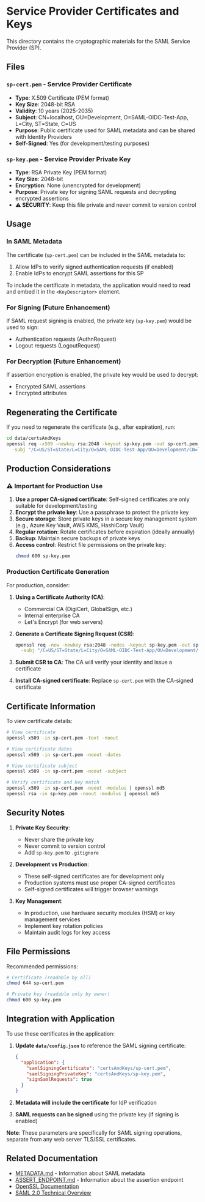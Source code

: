 # Service Provider Certificates and Keys

This directory contains the cryptographic materials for the SAML Service Provider (SP).

## Files

### `sp-cert.pem` - Service Provider Certificate
- **Type**: X.509 Certificate (PEM format)
- **Key Size**: 2048-bit RSA
- **Validity**: 10 years (2025-2035)
- **Subject**: CN=localhost, OU=Development, O=SAML-OIDC-Test-App, L=City, ST=State, C=US
- **Purpose**: Public certificate used for SAML metadata and can be shared with Identity Providers
- **Self-Signed**: Yes (for development/testing purposes)

### `sp-key.pem` - Service Provider Private Key
- **Type**: RSA Private Key (PEM format)
- **Key Size**: 2048-bit
- **Encryption**: None (unencrypted for development)
- **Purpose**: Private key for signing SAML requests and decrypting encrypted assertions
- **⚠️ SECURITY**: Keep this file private and never commit to version control

## Usage

### In SAML Metadata

The certificate (`sp-cert.pem`) can be included in the SAML metadata to:
1. Allow IdPs to verify signed authentication requests (if enabled)
2. Enable IdPs to encrypt SAML assertions for this SP

To include the certificate in metadata, the application would need to read and embed it in the `<KeyDescriptor>` element.

### For Signing (Future Enhancement)

If SAML request signing is enabled, the private key (`sp-key.pem`) would be used to sign:
- Authentication requests (AuthnRequest)
- Logout requests (LogoutRequest)

### For Decryption (Future Enhancement)

If assertion encryption is enabled, the private key would be used to decrypt:
- Encrypted SAML assertions
- Encrypted attributes

## Regenerating the Certificate

If you need to regenerate the certificate (e.g., after expiration), run:

```bash
cd data/certsAndKeys
openssl req -x509 -newkey rsa:2048 -keyout sp-key.pem -out sp-cert.pem -days 3650 -nodes \
  -subj "/C=US/ST=State/L=City/O=SAML-OIDC-Test-App/OU=Development/CN=localhost"
```

## Production Considerations

### ⚠️ Important for Production Use

1. **Use a proper CA-signed certificate**: Self-signed certificates are only suitable for development/testing
2. **Encrypt the private key**: Use a passphrase to protect the private key
3. **Secure storage**: Store private keys in a secure key management system (e.g., Azure Key Vault, AWS KMS, HashiCorp Vault)
4. **Regular rotation**: Rotate certificates before expiration (ideally annually)
5. **Backup**: Maintain secure backups of private keys
6. **Access control**: Restrict file permissions on the private key:
   ```bash
   chmod 600 sp-key.pem
   ```

### Production Certificate Generation

For production, consider:

1. **Using a Certificate Authority (CA)**:
   - Commercial CA (DigiCert, GlobalSign, etc.)
   - Internal enterprise CA
   - Let's Encrypt (for web servers)

2. **Generate a Certificate Signing Request (CSR)**:
   ```bash
   openssl req -new -newkey rsa:2048 -nodes -keyout sp-key.pem -out sp.csr \
     -subj "/C=US/ST=State/L=City/O=SAML-OIDC-Test-App/OU=Development/CN=localhost"
   ```

3. **Submit CSR to CA**: The CA will verify your identity and issue a certificate

4. **Install CA-signed certificate**: Replace `sp-cert.pem` with the CA-signed certificate

## Certificate Information

To view certificate details:

```bash
# View certificate
openssl x509 -in sp-cert.pem -text -noout

# View certificate dates
openssl x509 -in sp-cert.pem -noout -dates

# View certificate subject
openssl x509 -in sp-cert.pem -noout -subject

# Verify certificate and key match
openssl x509 -in sp-cert.pem -noout -modulus | openssl md5
openssl rsa -in sp-key.pem -noout -modulus | openssl md5
```

## Security Notes

1. **Private Key Security**:
   - Never share the private key
   - Never commit to version control
   - Add `sp-key.pem` to `.gitignore`

2. **Development vs Production**:
   - These self-signed certificates are for development only
   - Production systems must use proper CA-signed certificates
   - Self-signed certificates will trigger browser warnings

3. **Key Management**:
   - In production, use hardware security modules (HSM) or key management services
   - Implement key rotation policies
   - Maintain audit logs for key access

## File Permissions

Recommended permissions:
```bash
# Certificate (readable by all)
chmod 644 sp-cert.pem

# Private key (readable only by owner)
chmod 600 sp-key.pem
```

## Integration with Application

To use these certificates in the application:

1. **Update `data/config.json`** to reference the SAML signing certificate:
   ```json
   {
     "application": {
       "samlSigningCertificate": "certsAndKeys/sp-cert.pem",
       "samlSigningPrivateKey": "certsAndKeys/sp-key.pem",
       "signSamlRequests": true
     }
   }
   ```

2. **Metadata will include the certificate** for IdP verification
3. **SAML requests can be signed** using the private key (if signing is enabled)

**Note**: These parameters are specifically for SAML signing operations, separate from any web server TLS/SSL certificates.

## Related Documentation

- [METADATA.md](../../METADATA.md) - Information about SAML metadata
- [ASSERT_ENDPOINT.md](../../ASSERT_ENDPOINT.md) - Information about the assertion endpoint
- [OpenSSL Documentation](https://www.openssl.org/docs/)
- [SAML 2.0 Technical Overview](http://docs.oasis-open.org/security/saml/Post2.0/sstc-saml-tech-overview-2.0.html)
